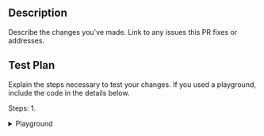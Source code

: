 ## Description

Describe the changes you've made. Link to any issues this PR fixes or addresses.

## Test Plan

Explain the steps necessary to test your changes. If you used a playground, include the code in the details below.

Steps:
1.

<details>

<summary>Playground</summary>

```rust
PASTE YOUR PLAYGROUND CODE HERE
```

</details>
